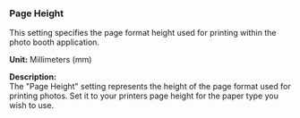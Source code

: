 ### Page Height

This setting specifies the page format height used for printing within the photo booth application.

**Unit:** Millimeters (mm)

**Description:**  
The "Page Height" setting represents the height of the page format used for printing photos. Set it to your printers page height for the paper type you wish to use.

